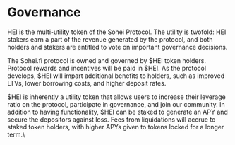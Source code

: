 # Governance

HEI is the multi-utility token of the Sohei Protocol. The utility is twofold: HEI stakers earn a part of the revenue generated by the protocol, and both holders and stakers are entitled to vote on important governance decisions.

The Sohei.fi protocol is owned and governed by $HEI token holders. Protocol rewards and incentives will be paid in $HEI. As the protocol develops, $HEI will impart additional benefits to holders, such as improved LTVs, lower borrowing costs, and higher deposit rates.

$HEI is inherently a utility token that allows users to increase their leverage ratio on the protocol, participate in governance, and join our community. In addition to having functionality, $HEI can be staked to generate an APY and secure the depositors against loss. Fees from liquidations will accrue to staked token holders, with higher APYs given to tokens locked for a longer term.\
